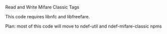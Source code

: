 Read and Write Mifare Classic Tags

This code requires libnfc and libfreefare.

Plan: most of this code will move to ndef-util and ndef-mifare-classic npms
